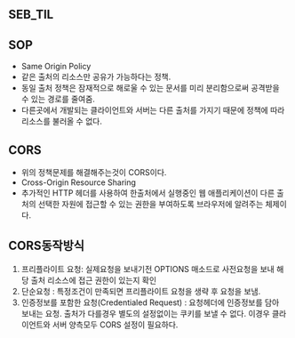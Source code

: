 ## SEB_TIL

## SOP
- Same Origin Policy
- 같은 출처의 리소스만 공유가 가능하다는 정책.
- 동일 출처 정책은 잠재적으로 해로울 수 있는 문서를 미리 분리함으로써 공격받을 수 있는 경로를 줄여줌.
- 다른곳에서 개발되는 클라이언트와 서버는 다른 출처를 가지기 때문에 정책에 따라 리소스를 불러올 수 없다.

## CORS
- 위의 정책문제를 해결해주는것이 CORS이다.
- Cross-Origin Resource Sharing
- 추가적인 HTTP 헤더를 사용하여 한출처에서 실행중인 웹 애플리케이션이 다른 출처의 선택한 자원에 접근할 수 있는 권한을 부여하도록 브라우저에 알려주는 체제이다.

## CORS동작방식
1. 프리플라이트 요청: 실제요청을 보내기전 OPTIONS 매소드로 사전요청을 보내 해당 출처 리소스에 접근 권한이 있는지 확인
2. 단순요청 : 특정조건이 만족되면 프리플라이트 요청을 생략 후 요청을 보냄.
3. 인증정보를 포함한 요청(Credentialed Request) : 요청헤더에 인증정보를 담아 보내는 요청. 출처가 다를경우 별도의 설정없이는 쿠키를 보낼 수 없다. 이경우 클라이언트와 서버 양측모두 CORS 설정이 필요하다.